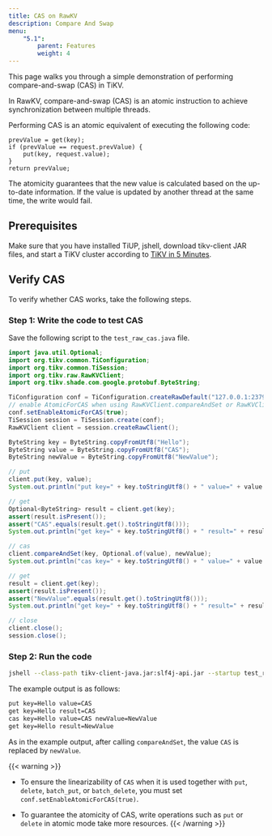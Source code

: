 ```yaml
---
title: CAS on RawKV
description: Compare And Swap
menu:
    "5.1":
        parent: Features
        weight: 4
---
```


This page walks you through a simple demonstration of performing compare-and-swap (CAS) in TiKV.

In RawKV, compare-and-swap (CAS) is an atomic instruction to achieve synchronization between multiple threads.

Performing CAS is an atomic equivalent of executing the following code:

```
prevValue = get(key);
if (prevValue == request.prevValue) {
    put(key, request.value);
}
return prevValue;
```

The atomicity guarantees that the new value is calculated based on the up-to-date information. If the value is updated by another thread at the same time, the write would fail.

## Prerequisites

Make sure that you have installed TiUP, jshell, download tikv-client JAR files, and start a TiKV cluster according to [TiKV in 5 Minutes](../../tikv-in-5-minutes).

## Verify CAS

To verify whether CAS works, take the following steps.

### Step 1: Write the code to test CAS

Save the following script to the `test_raw_cas.java` file.

```java
import java.util.Optional;
import org.tikv.common.TiConfiguration;
import org.tikv.common.TiSession;
import org.tikv.raw.RawKVClient;
import org.tikv.shade.com.google.protobuf.ByteString;

TiConfiguration conf = TiConfiguration.createRawDefault("127.0.0.1:2379");
// enable AtomicForCAS when using RawKVClient.compareAndSet or RawKVClient.putIfAbsent
conf.setEnableAtomicForCAS(true);
TiSession session = TiSession.create(conf);
RawKVClient client = session.createRawClient();

ByteString key = ByteString.copyFromUtf8("Hello");
ByteString value = ByteString.copyFromUtf8("CAS");
ByteString newValue = ByteString.copyFromUtf8("NewValue");

// put
client.put(key, value);
System.out.println("put key=" + key.toStringUtf8() + " value=" + value.toStringUtf8());

// get
Optional<ByteString> result = client.get(key);
assert(result.isPresent());
assert("CAS".equals(result.get().toStringUtf8()));
System.out.println("get key=" + key.toStringUtf8() + " result=" + result.get().toStringUtf8());

// cas
client.compareAndSet(key, Optional.of(value), newValue);
System.out.println("cas key=" + key.toStringUtf8() + " value=" + value.toStringUtf8() + " newValue=" + newValue.toStringUtf8());

// get
result = client.get(key);
assert(result.isPresent());
assert("NewValue".equals(result.get().toStringUtf8()));
System.out.println("get key=" + key.toStringUtf8() + " result=" + result.get().toStringUtf8());

// close
client.close();
session.close();
```

### Step 2: Run the code

```bash
jshell --class-path tikv-client-java.jar:slf4j-api.jar --startup test_raw_cas.java
```

The example output is as follows:

```bash
put key=Hello value=CAS
get key=Hello result=CAS
cas key=Hello value=CAS newValue=NewValue
get key=Hello result=NewValue
```

As in the example output, after calling `compareAndSet`, the value `CAS` is replaced by `newValue`.

{{< warning >}}

- To ensure the linearizability of `CAS` when it is used together with `put`, `delete`, `batch_put`, or `batch_delete`, you must set `conf.setEnableAtomicForCAS(true)`.

- To guarantee the atomicity of CAS, write operations such as `put` or `delete` in atomic mode take more resources.
{{< /warning >}}

